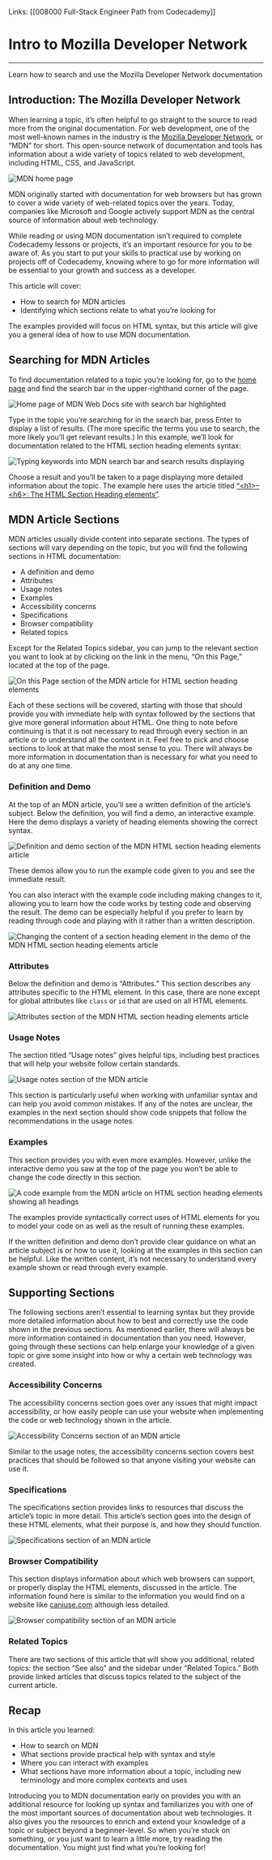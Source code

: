 Links:  [[008000 Full-Stack Engineer Path from Codecademy]]
# Intro to Mozilla Developer Network
---
Learn how to search and use the Mozilla Developer Network documentation

## Introduction: The Mozilla Developer Network

When learning a topic, it’s often helpful to go straight to the source to read more from the original documentation. For web development, one of the most well-known names in the industry is the [Mozilla Developer Network](https://developer.mozilla.org/en-US/), or “MDN” for short. This open-source network of documentation and tools has information about a wide variety of topics related to web development, including HTML, CSS, and JavaScript.

![MDN home page](https://static-assets.codecademy.com/Courses/reading-documentation/mdn_homepage.png)

MDN originally started with documentation for web browsers but has grown to cover a wide variety of web-related topics over the years. Today, companies like Microsoft and Google actively support MDN as the central source of information about web technology.

While reading or using MDN documentation isn’t required to complete Codecademy lessons or projects, it’s an important resource for you to be aware of. As you start to put your skills to practical use by working on projects off of Codecademy, knowing where to go for more information will be essential to your growth and success as a developer.

This article will cover:

-   How to search for MDN articles
-   Identifying which sections relate to what you’re looking for

The examples provided will focus on HTML syntax, but this article will give you a general idea of how to use MDN documentation.

## Searching for MDN Articles

To find documentation related to a topic you’re looking for, go to the [home page](https://developer.mozilla.org/en-US/) and find the search bar in the upper-righthand corner of the page.

![Home page of MDN Web Docs site with search bar highlighted](https://static-assets.codecademy.com/Courses/reading-documentation/mdn_searchbar.png)

Type in the topic you’re searching for in the search bar, press Enter to display a list of results. (The more specific the terms you use to search, the more likely you’ll get relevant results.) In this example, we’ll look for documentation related to the HTML section heading elements syntax:

![Typing keywords into MDN search bar and search results displaying](https://static-assets.codecademy.com/Courses/reading-documentation/mdn_search_results.gif)

Choose a result and you’ll be taken to a page displaying more detailed information about the topic. The example here uses the article titled [“\<h1>–\<h6>: The HTML Section Heading elements”](https://developer.mozilla.org/en-US/docs/Web/HTML/Element/Heading_Elements).

## MDN Article Sections

MDN articles usually divide content into separate sections. The types of sections will vary depending on the topic, but you will find the following sections in HTML documentation:

-   A definition and demo
-   Attributes
-   Usage notes
-   Examples
-   Accessibility concerns
-   Specifications
-   Browser compatibility
-   Related topics

Except for the Related Topics sidebar, you can jump to the relevant section you want to look at by clicking on the link in the menu, “On this Page,” located at the top of the page.

![On this Page section of the MDN article for HTML section heading elements](https://static-assets.codecademy.com/Courses/reading-documentation/mdn_jump_to_section.jpg)

Each of these sections will be covered, starting with those that should provide you with immediate help with syntax followed by the sections that give more general information about HTML. One thing to note before continuing is that it is not necessary to read through every section in an article or to understand all the content in it. Feel free to pick and choose sections to look at that make the most sense to you. There will always be more information in documentation than is necessary for what you need to do at any one time.

### Definition and Demo

At the top of an MDN article, you’ll see a written definition of the article’s subject. Below the definition, you will find a demo, an interactive example. Here the demo displays a variety of heading elements showing the correct syntax.

![Definition and demo section of the MDN HTML section heading elements article](https://static-assets.codecademy.com/Courses/reading-documentation/mdn_demo.png)

These demos allow you to run the example code given to you and see the immediate result.

You can also interact with the example code including making changes to it, allowing you to learn how the code works by testing code and observing the result. The demo can be especially helpful if you prefer to learn by reading through code and playing with it rather than a written description.

![Changing the content of a section heading element in the demo of the MDN HTML section heading elements article](https://static-assets.codecademy.com/Courses/reading-documentation/mdn_interactive_demo.gif)

### Attributes

Below the definition and demo is “Attributes.” This section describes any attributes specific to the HTML element. In this case, there are none except for global attributes like `class` or `id` that are used on all HTML elements.

![Attributes section of the MDN HTML section heading elements article](https://static-assets.codecademy.com/Courses/reading-documentation/mdn_attributes_section.png)

### Usage Notes

The section titled “Usage notes” gives helpful tips, including best practices that will help your website follow certain standards.

![Usage notes section of the MDN article](https://static-assets.codecademy.com/Courses/reading-documentation/mdn_usage_notes_list.png)

This section is particularly useful when working with unfamiliar syntax and can help you avoid common mistakes. If any of the notes are unclear, the examples in the next section should show code snippets that follow the recommendations in the usage notes.

### Examples

This section provides you with even more examples. However, unlike the interactive demo you saw at the top of the page you won’t be able to change the code directly in this section.

![A code example from the MDN article on HTML section heading elements showing all headings](https://static-assets.codecademy.com/Courses/reading-documentation/mdn_examples.png)

The examples provide syntactically correct uses of HTML elements for you to model your code on as well as the result of running these examples.

If the written definition and demo don’t provide clear guidance on what an article subject is or how to use it, looking at the examples in this section can be helpful. Like the written content, it’s not necessary to understand every example shown or read through every example.

## Supporting Sections

The following sections aren’t essential to learning syntax but they provide more detailed information about how to best and correctly use the code shown in the previous sections. As mentioned earlier, there will always be more information contained in documentation than you need. However, going through these sections can help enlarge your knowledge of a given topic or give some insight into how or why a certain web technology was created.

### Accessibility Concerns

The accessibility concerns section goes over any issues that might impact accessibility, or how easily people can use your website when implementing the code or web technology shown in the article.

![Accessibility Concerns section of an MDN article ](https://static-assets.codecademy.com/Courses/reading-documentation/mdn_accessibility.png)

Similar to the usage notes, the accessibility concerns section covers best practices that should be followed so that anyone visiting your website can use it.

### Specifications

The specifications section provides links to resources that discuss the article’s topic in more detail. This article’s section goes into the design of these HTML elements, what their purpose is, and how they should function.

![Specifications section of an MDN article](https://static-assets.codecademy.com/Courses/reading-documentation/mdn_specifications.png)

### Browser Compatibility

This section displays information about which web browsers can support, or properly display the HTML elements, discussed in the article. The information found here is similar to the information you would find on a website like [caniuse.com](https://caniuse.com/) although less detailed.

![Browser compatibility section of an MDN article](https://static-assets.codecademy.com/Courses/reading-documentation/mdn_browser_compatibility.png)

### Related Topics

There are two sections of this article that will show you additional, related topics: the section “See also” and the sidebar under “Related Topics.” Both provide linked articles that discuss topics related to the subject of the current article.

## Recap

In this article you learned:

-   How to search on MDN
-   What sections provide practical help with syntax and style
-   Where you can interact with examples
-   What sections have more information about a topic, including new terminology and more complex contexts and uses

Introducing you to MDN documentation early on provides you with an additional resource for looking up syntax and familiarizes you with one of the most important sources of documentation about web technologies. It also gives you the resources to enrich and extend your knowledge of a topic or subject beyond a beginner-level. So when you’re stuck on something, or you just want to learn a little more, try reading the documentation. You might just find what you’re looking for!